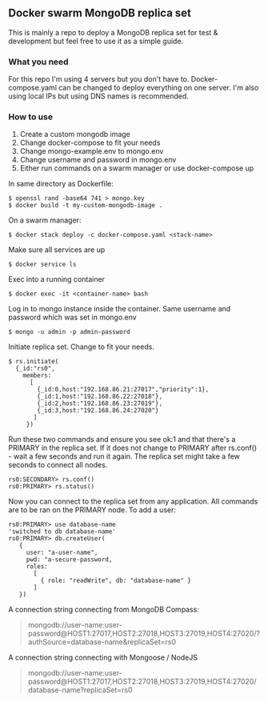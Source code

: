 ## Docker swarm MongoDB replica set

This is mainly a repo to deploy a MongoDB replica set for test & development
but feel free to use it as a simple guide.

### What you need

For this repo I'm using 4 servers but you don't have to.
Docker-compose.yaml can be changed to deploy everything on one server.
I'm also using local IPs but using DNS names is recommended.

### How to use

1. Create a custom mongodb image
2. Change docker-compose to fit your needs
3. Change mongo-example.env to mongo.env
4. Change username and password in mongo.env
5. Either run commands on a swarm manager or use docker-compose up

In same directory as Dockerfile:

```shell
$ openssl rand -base64 741 > mongo.key
$ docker build -t my-custom-mongodb-image .
```


On a swarm manager:

```shell
$ docker stack deploy -c docker-compose.yaml <stack-name>
```

Make sure all services are up

```shell
$ docker service ls
```

Exec into a running container

```shell
$ docker exec -it <container-name> bash
```

Log in to mongo instance inside the container.
Same username and password which was set in mongo.env

```shell
$ mongo -u admin -p admin-password
```


Initiate replica set. Change to fit your needs.

```shell
$ rs.initiate(
  {_id:"rs0",
    members:
      [
        {_id:0,host:"192.168.86.21:27017","priority":1},
        {_id:1,host:"192.168.86.22:27018"},
        {_id:2,host:"192.168.86.23:27019"},
        {_id:3,host:"192.168.86.24:27020"}
       ]
     })
```

Run these two commands and ensure you see ok:1 and that there's a PRIMARY in the replica set.
If it does not change to PRIMARY after rs.conf() - wait a few seconds and run it again.
The replica set might take a few seconds to connect all nodes.

```shell
rs0:SECONDARY> rs.conf()
rs0:PRIMARY> rs.status()
```

Now you can connect to the replica set from any application.
All commands are to be ran on the PRIMARY node.
To add a user:

```shell
rs0:PRIMARY> use database-name
'switched to db database-name'
rs0:PRIMARY> db.createUser(
   {
     user: "a-user-name",
     pwd: "a-secure-password,
     roles:
       [
         { role: "readWrite", db: "database-name" }
       ]
   })
```

A connection string connecting from MongoDB Compass:
> mongodb://user-name:user-password@HOST1:27017,HOST2:27018,HOST3:27019,HOST4:27020/?authSource=database-name&replicaSet=rs0

A connection string connecting with Mongoose / NodeJS
> mongodb://user-name:user-password@HOST1:27017,HOST2:27018,HOST3:27019,HOST4:27020/database-name?replicaSet=rs0

